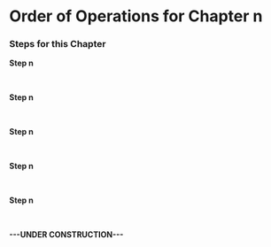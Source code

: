 
# Order of Operations for Chapter n <br>

<h3>Steps for this Chapter</h3>
<p><b>Step n</b></p><br>
<p><b>Step n</b></p><br>
<p><b>Step n</b></p><br>
<p><b>Step n</b></p><br>
<p><b>Step n</b></p><br>

<strong>   ---UNDER CONSTRUCTION---   </strong>
